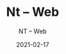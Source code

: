 ---
designer: "Endless Knot"
description: "Color%3A%20Emerald%0AMaterial%3A%20100%25%20Wool%0ACollection%3A%20Hand-Tufted%20Collection"
image_primary: "img/WEB-230-600x750.jpg"
manufacturer: "Endless Knot"
href: "https://endlessknotrugs.com/product/web-emerald/"
subtitle: "NT – Web"
tags: 
  - "emerald"
  - "100% wool"
  - "hand-tufted collection"
  - "Endless Knot"
  - "Hand-Tufted Rugs"
title: "Nt – Web"
category: "hand-tufted-rugs"
slug: "/manufacturers/endless-knot/hand-tufted-rugs/endless-knot-nt-web"
date: "2021-02-17"
---